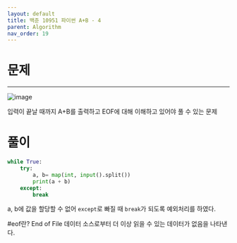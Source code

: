 ```yaml
---
layout: default
title: 백준 10951 파이썬 A+B - 4
parent: Algorithm
nav_order: 19
---
```



# 문제

---
![image](https://github.com/cjddn/cjddn.github.io/assets/137849066/23375a58-9771-4f0a-97a6-c66282b24371)

입력이 끝날 때까지 A+B를 출력하고 EOF에 대해 이해하고 있어야 풀 수 있는 문제

# 풀이
```python
while True:
    try:
        a, b= map(int, input().split())
        print(a + b)
    except:
        break
``` 
a, b에 값을 할당할 수 없어 `except`로 빠질 때 `break`가 되도록 예외처리를 하였다.

#eof란?
End of File 데이터 소스로부터 더 이상 읽을 수 있는 데이터가 없음을 나타낸다.